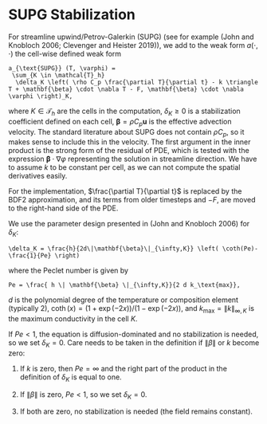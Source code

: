 
# SUPG Stabilization

For streamline upwind/Petrov-Galerkin (SUPG) (see for example (John and
Knobloch 2006; Clevenger and Heister 2019)), we add to the weak form
$a(\cdot,\cdot)$ the cell-wise defined weak form
```{math}
a_{\text{SUPG}} (T, \varphi) =
 \sum_{K \in \mathcal{T}_h}
  \delta_K \left( \rho C_p \frac{\partial T}{\partial t} - k \triangle T + \mathbf{\beta} \cdot \nabla T - F, \mathbf{\beta} \cdot \nabla \varphi \right)_K,
```
where $K \in \mathcal{T}_h$ are the cells in the computation,
$\delta_K \geq 0$ is a stabilization coefficient defined on each cell,
$\mathbf{\beta} = \rho C_p \mathbf{u}$ is the effective advection velocity.
The standard literature about SUPG does not contain $\rho C_p$, so it makes
sense to include this in the velocity. The first argument in the inner product
is the strong form of the residual of PDE, which is tested with the expression
$\mathbf{\beta} \cdot \nabla \varphi$ representing the solution in streamline
direction. We have to assume $k$ to be constant per cell, as we can not
compute the spatial derivatives easily.

For the implementation, $\frac{\partial T}{\partial t}$ is replaced by the
BDF2 approximation, and its terms from older timesteps and $-F$, are moved to
the right-hand side of the PDE.

We use the parameter design presented in (John and Knobloch 2006) for
$\delta_K$:
```{math}
\delta_K = \frac{h}{2d\|\mathbf{\beta}\|_{\infty,K}} \left( \coth(Pe)-\frac{1}{Pe} \right)
```
where the Peclet number is given by
```{math}
Pe = \frac{ h \| \mathbf{\beta} \|_{\infty,K}}{2 d k_\text{max}},
```
$d$ is
the polynomial degree of the temperature or composition element (typically 2),
$\coth(x) = (1+\exp(-2x)) / (1-\exp(-2x)),$ and
$k_\text{max}=\| k \|_{\infty, K}$ is the maximum conductivity in the cell
$K$.

If $Pe<1$, the equation is diffusion-dominated and no stabilization is needed,
so we set $\delta_K=0$. Care needs to be taken in the definition if
$\| \beta \|$ or $k$ become zero:

1.  If $k$ is zero, then $Pe=\infty$ and the right part of the product in the
    definition of $\delta_K$ is equal to one.

2.  If $\| \beta \|$ is zero, $Pe < 1$, so we set $\delta_K=0$.

3.  If both are zero, no stabilization is needed (the field remains constant).
